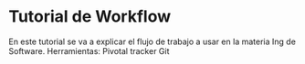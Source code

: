 # Tutorial de Workflow
En este tutorial se va a explicar el flujo de trabajo a usar en la materia Ing de Software.
Herramientas:
Pivotal tracker
Git
